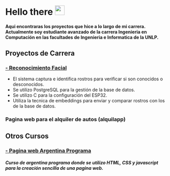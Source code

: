 <h1> Hello there <img src="https://media.tenor.com/qKGlaYl2DqMAAAAi/gif-de-sauda%C3%A7%C3%A3o.gif" width="30px"> </h1>

#### Aqui encontraras los proyectos que hice a lo largo de mi carrera. Actualmente soy estudiante avanzado de la carrera Ingenieria en Computación en las facultades de Ingenieria e Informatica de la UNLP.

## Proyectos de Carrera

### [- Reconocimiento Facial](https://github.com/tpII/2024-G2-RECONOCIMIENTO-FACIAL)

- El sistema captura e identifica rostros para verificar si son conocidos o desconocidos.
- Se utilizo PostgreSQL para la gestión de la base de datos.
- Se utilizo C para la configuración del ESP32.
- Utiliza la tecnica de embeddings para enviar y comparar rostros con los de la base de datos.

### Pagina web para el alquiler de autos (alquilapp)

## Otros Cursos 

### [- Pagina web Argentina Programa](https://github.com/vals999/vals999.github.io)

##### Curso de argentina programa donde se utilizo HTML, CSS y javascript para la creación sencilla de una pagina web.

